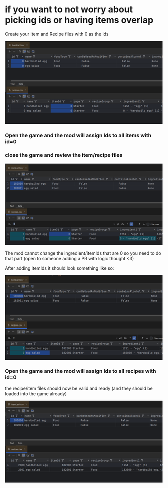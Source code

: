﻿# if you want to not worry about picking ids or having items overlap


Create your Item and Recipe files with 0 as the ids

![step1](step1.itemAndRecipesWithoutIds.png)

### Open the game and the mod will assign Ids to all items with id=0
### close the game and review the item/recipe files

![step2](step2.ManuallyEditRecipe.png)

The mod cannot change the ingredient/itemIds that are 0 so you need to do that part (open to someone adding a PR with logic thought <3)

After adding itemIds it should look something like so:

![step3.RecipeToHaveIdAdded.png](step3.RecipeToHaveIdAdded.png)


### Open the game and the mod will assign Ids to all recipes with id=0

the recipe/item files should now be valid and ready (and they should be loaded into the game already)

![step4.FileIsReady.png](step4.FileIsReady.png)